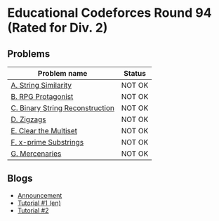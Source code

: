 # Educational Codeforces Round 94 (Rated for Div. 2)

## Problems

|Problem name|Status|
|------------|---------|
| [A. String Similarity](problems/A._String_Similarity.md)|NOT OK|
| [B. RPG Protagonist](problems/B._RPG_Protagonist.md)|NOT OK|
| [C. Binary String Reconstruction](problems/C._Binary_String_Reconstruction.md)|NOT OK|
| [D. Zigzags](problems/D._Zigzags.md)|NOT OK|
| [E. Clear the Multiset](problems/E._Clear_the_Multiset.md)|NOT OK|
| [F. x-prime Substrings](problems/F._x-prime_Substrings.md)|NOT OK|
| [G. Mercenaries](problems/G._Mercenaries.md)|NOT OK|
## Blogs

- [Announcement](blogs/Announcement.md)
- [Tutorial #1 (en)](blogs/Tutorial_1_(en).md)
- [Tutorial #2](blogs/Tutorial_2.md)
